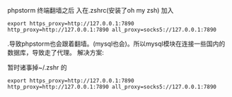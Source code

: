 phpstorm 终端翻墙之后 入在.zshrc(安装了oh my zsh) 加入 
```shell
export https_proxy=http://127.0.0.1:7890 http_proxy=http://127.0.0.1:7890 all_proxy=socks5://127.0.0.1:7890
```
.导致phpstorm也会跟着翻墙。(mysql也会)。所以mysql模块在连接一些国内的数据库，导致走了代理。
解决方案:

暂时诸事掉~/.zshr 的
```shell
export https_proxy=http://127.0.0.1:7890 http_proxy=http://127.0.0.1:7890 all_proxy=socks5://127.0.0.1:7890
```